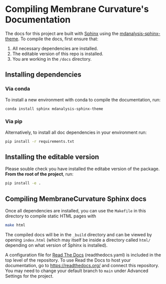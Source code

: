 # Compiling Membrane Curvature's Documentation

The docs for this project are built with [Sphinx](http://www.sphinx-doc.org/en/master/) using the [mdanalysis-sphinx-theme](https://github.com/MDAnalysis/mdanalysis-sphinx-theme).
To compile the docs, first ensure that:

1. All necessary dependencies are installed.
1. The editable version of this repo is installed.
1. You are working in the `/docs` directory.

## Installing dependencies

### Via conda

To install a new environment with conda to compile the documentation, run:

```bash
conda install sphinx mdanalysis-sphinx-theme 
```

### Via pip

Alternatively, to install all doc dependencies in your environment run:

```bash
pip install -r requirements.txt
```

## Installing the editable version

Please souble check you have installed the editabe version of the package. **From the root of the project**, run:

```bash
pip install -e .
```

## Compiling MembraneCurvature Sphinx docs

Once all dependencies are installed, you can use the `Makefile` in this directory to compile static HTML pages with

```bash
make html
```

The compiled docs will be in the `_build` directory and can be viewed by opening `index.html` (which may itself be inside a directory called `html/` depending on what version of Sphinx is installed).

A configuration file for [Read The Docs](https://readthedocs.org/) (readthedocs.yaml) is included in the top level of the repository. To use Read the Docs to host your documentation, go to https://readthedocs.org/ and connect this repository. You may need to change your default branch to `main` under Advanced Settings for the project.

